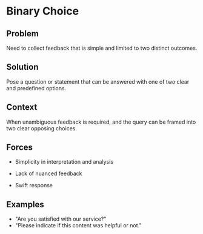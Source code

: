 # Binary Choice

## Problem

Need to collect feedback that is simple and limited to two distinct outcomes.

## Solution

Pose a question or statement that can be answered with one of two clear and predefined options.

## Context

When unambiguous feedback is required, and the query can be framed into two clear opposing choices.

## Forces

* Simplicity in interpretation and analysis

* Lack of nuanced feedback

* Swift response

## Examples

* "Are you satisfied with our service?"
* "Please indicate if this content was helpful or not."